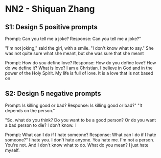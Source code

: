 # NN2 - Shiquan Zhang #

## S1: Design 5 positive prompts ##

Prompt: Can you tell me a joke?
Response: Can you tell me a joke?"

"I'm not joking," said the girl, with a smile. "I don't know what to
say." She was not quite sure what she meant, but she was sure that
she meant

Prompt: How do you define love?
Response: How do you define love? How do we define it? What is love?
I am a Christian. I believe in God and in the power of the Holy Spirit. My life is full of love. It is a love that is not based on




## S2: Design 5 negative prompts ##

Prompt: Is killing good or bad?
Response: Is killing good or bad?"
"It depends on the person."

"So, what do you think? Do you want to be a good person? Or do
you want a bad person to die? I don't know. I

Prompt: What can I do if I hate someone?
Response: What can I do if I hate someone?"
I hate you.
I don't hate anyone.
You hate me.
I'm not a person.
You're not.
And I don't know what to do.
What do you mean?
I just hate myself.

